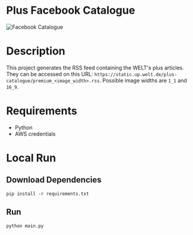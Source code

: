 Plus Facebook Catalogue
=======================

![Facebook Catalogue](https://allfacebook.de/wp-content/uploads/2017/03/collection.jpg "Facebook Catalogue")


# Description
This project generates the RSS feed containing the WELT's
plus articles. They can be accessed on this URL: `https://static.up.welt.de/plus-catalogue/premium_<image_width>.rss`.
Possible image widths are `1_1` and `16_9`.

# Requirements
* Python
* AWS credentials

# Local Run
## Download Dependencies
```
pip install -r requirements.txt
```

## Run
```
python main.py
```
